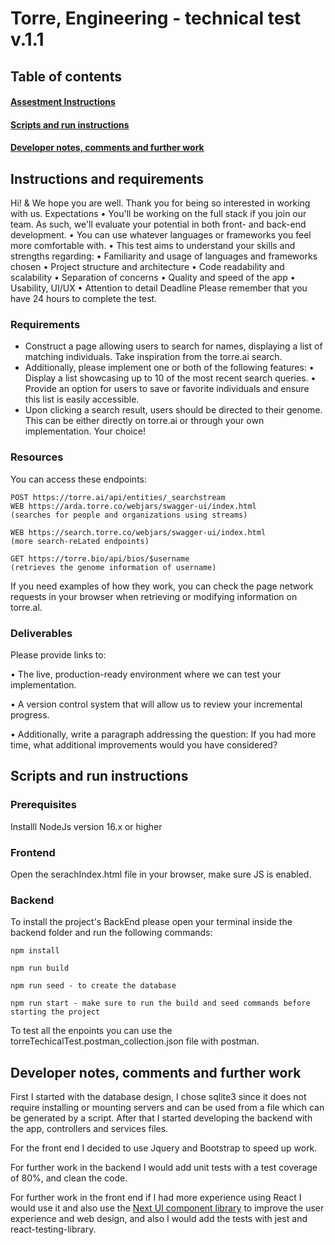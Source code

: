 # Torre, Engineering - technical test v.1.1

## Table of contents

#### [Assestment Instructions](#instructions)

#### [Scripts and run instructions](#scriptsAndRunInstructions)

#### [Developer notes, comments and further work](#developerComments)

<a name="instructions"></a>

## Instructions and requirements

Hi! & We hope you are well. Thank you for being so interested in working with us.
Expectations
• You'll be working on the full stack if you join our team. As such, we'll evaluate your potential in
both front- and back-end development.
• You can use whatever languages or frameworks you feel more comfortable with.
• This test aims to understand your skills and strengths regarding:
• Familiarity and usage of languages and frameworks chosen
• Project structure and architecture
• Code readability and scalability
• Separation of concerns
• Quality and speed of the app
• Usability, UI/UX
• Attention to detail
Deadline
Please remember that you have 24 hours to complete the test.

### Requirements

- Construct a page allowing users to search for names, displaying a list of matching
individuals. Take inspiration from the torre.ai search.
- Additionally, please implement one or both of the following features:
• Display a list showcasing up to 10 of the most recent search queries.
• Provide an option for users to save or favorite individuals and ensure this list is easily
accessible.
- Upon clicking a search result, users should be directed to their genome. This can be either
directly on torre.ai or through your own implementation. Your choice!

### Resources

You can access these endpoints:

    POST https://torre.ai/api/entities/_searchstream
    WEB https://arda.torre.co/webjars/swagger-ui/index.html
    (searches for people and organizations using streams)

    WEB https://search.torre.co/webjars/swagger-ui/index.html
    (more search-reLated endpoints)

    GET https://torre.bio/api/bios/$username
    (retrieves the genome information of username)

If you need examples of how they work, you can check the page network requests in your
browser when retrieving or modifying information on torre.al.

### Deliverables

Please provide links to:

• The live, production-ready environment where we can test your implementation.

• A version control system that will allow us to review your incremental progress.

• Additionally, write a paragraph addressing the question:
If you had more time, what additional improvements would you have considered?

<a name="scriptsAndRunInstructions"></a>

## Scripts and run instructions

### Prerequisites

Installl NodeJs version 16.x or higher

### Frontend

Open the serachIndex.html file in your browser, make sure JS is enabled.

### Backend

To install the project's BackEnd please open your terminal inside the backend folder and run the following commands:

    npm install
    
    npm run build
    
    npm run seed - to create the database
    
    npm run start - make sure to run the build and seed commands before starting the project

To test all the enpoints you can use the torreTechicalTest.postman_collection.json file with postman.

<a name="developerComments"></a>

## Developer notes, comments and further work

First I started with the database design, I chose sqlite3 since it does not require installing or mounting servers and can be used from a file which can be generated by a script. After that I started developing the backend with the app, controllers and services files.

For the front end I decided to use Jquery and Bootstrap to speed up work.

For further work in the backend I would add unit tests with a test coverage of 80%, and clean the code.

For further work in the front end  if I had more experience using React I would use it and also use the [Next UI component library](https://nextui.org/docs/guide/installation) to improve the user experience and web design, and also I would add the tests with jest and react-testing-library.
